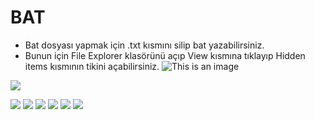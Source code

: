 # BAT
- Bat dosyası yapmak için .txt kısmını silip bat yazabilirsiniz.
- Bunun için File Explorer klasörünü açıp View kısmına tıklayıp Hidden items kısmının tikini açabilirsiniz.
![This is an image](https://myoctocat.com/assets/images/base-octocat.svg)

![](https://pandao.github.io/editor.md/images/logos/editormd-logo-180x180.png)

![](https://img.shields.io/github/stars/pandao/editor.md.svg) 
![](https://img.shields.io/github/forks/pandao/editor.md.svg) 
![](https://img.shields.io/github/tag/pandao/editor.md.svg) 
![](https://img.shields.io/github/release/pandao/editor.md.svg) 
![](https://img.shields.io/github/issues/pandao/editor.md.svg) 
![](https://img.shields.io/bower/v/editor.md.svg)
